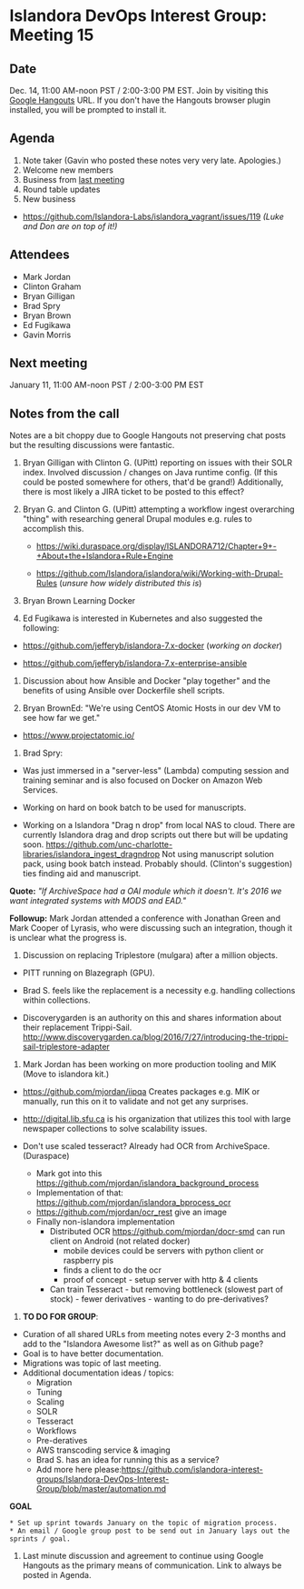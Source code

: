 # Islandora DevOps Interest Group: Meeting 15

## Date

Dec. 14, 11:00 AM-noon PST / 2:00-3:00 PM EST. Join by visiting this [Google Hangouts](https://hangouts.google.com/call/lolbuc2o2jbshdrhgenpazh2sae) URL. If you don't have the Hangouts browser plugin installed, you will be prompted to install it.

## Agenda

1. Note taker (Gavin who posted these notes very very late. Apologies.)
1. Welcome new members
1. Business from [last meeting](https://github.com/islandora-interest-groups/Islandora-DevOps-Interest-Group/blob/master/meetings/14.md)
1. Round table updates
1. New business
  * https://github.com/Islandora-Labs/islandora_vagrant/issues/119
  *(Luke and Don are on top of it!)*

## Attendees
* Mark Jordan
* Clinton Graham
* Bryan Gilligan
* Brad Spry
* Bryan Brown
* Ed Fugikawa
* Gavin Morris

## Next meeting

January 11, 11:00 AM-noon PST / 2:00-3:00 PM EST

## Notes from the call

Notes are a bit choppy due to Google Hangouts not preserving chat posts but the resulting discussions were fantastic.

1. Bryan Gilligan with Clinton G. (UPitt) reporting on issues with their SOLR index. Involved discussion / changes on Java runtime config. (If this could be posted somewhere for others, that'd be grand!) Additionally, there is most likely a JIRA ticket to be posted to this effect?

1. Bryan G. and Clinton G. (UPitt) attempting a workflow ingest overarching "thing" with researching general Drupal modules e.g. rules to accomplish this.
    * https://wiki.duraspace.org/display/ISLANDORA712/Chapter+9+-+About+the+Islandora+Rule+Engine

    * https://github.com/Islandora/islandora/wiki/Working-with-Drupal-Rules (*unsure how widely distributed this is*)

1. Bryan Brown Learning Docker

1. Ed Fugikawa is interested in Kubernetes and also suggested the following:

  * https://github.com/jefferyb/islandora-7.x-docker (*working on docker*)

  * https://github.com/jefferyb/islandora-7.x-enterprise-ansible

1. Discussion about how Ansible and Docker "play together" and the benefits of using Ansible over Dockerfile shell scripts.			

1. Bryan BrownEd: "We're using CentOS Atomic Hosts in our dev VM to see how far we get."

  * https://www.projectatomic.io/

1. Brad Spry:
  * Was just immersed in a "server-less" (Lambda) computing session and training seminar and is also focused on Docker on Amazon Web Services.

  * Working on hard on book batch to be used for manuscripts.

  * Working on a Islandora "Drag n drop" from local NAS to cloud. There are currently Islandora drag and drop scripts out there but will be updating soon. https://github.com/unc-charlotte-libraries/islandora_ingest_dragndrop
  Not using manuscript solution pack, using book batch instead. Probably should. (Clinton's suggestion) ties finding aid and manuscript.

  **Quote:** *"If ArchiveSpace had a OAI module which it doesn't. It's 2016 we want integrated systems with MODS and EAD."*

  **Followup:** Mark Jordan attended a conference with Jonathan Green and Mark Cooper of Lyrasis, who were discussing such an integration, though it is unclear what the progress is.

1. Discussion on replacing Triplestore (mulgara) after a million objects.

  * PITT running on Blazegraph (GPU).

  * Brad S. feels like the replacement is a necessity e.g. handling collections within collections.

  * Discoverygarden is an authority on this and shares information about their replacement Trippi-Sail. http://www.discoverygarden.ca/blog/2016/7/27/introducing-the-trippi-sail-triplestore-adapter

1. Mark Jordan has been working on more production tooling and MIK (Move to islandora kit.)

  * https://github.com/mjordan/iipqa Creates packages e.g. MIK or manually, run this on it to validate and not get any surprises.

  * http://digital.lib.sfu.ca is his organization that utilizes this tool with large newspaper collections to solve scalability issues.

  *	Don't use scaled tesseract? Already had OCR from ArchiveSpace. (Duraspace)
    * Mark got into this https://github.com/mjordan/islandora_background_process
    * Implementation of that: https://github.com/mjordan/islandora_bprocess_ocr
    * https://github.com/mjordan/ocr_rest give an image
    * Finally non-islandora implementation
      * Distributed OCR https://github.com/mjordan/docr-smd can run client on Android (not related docker)
    	 * mobile devices could be servers with python client or raspberry pis
    	 * finds a client to do the ocr
    	 * proof of concept - setup server with http & 4 clients
       * Can train Tesseract - but removing bottleneck (slowest part of stock) - fewer derivatives - wanting to do pre-derivatives?

1. **TO DO FOR GROUP**:

  * Curation of all shared URLs from meeting notes every 2-3 months and add to the "Islandora Awesome list?" as well as on Github page?
  * Goal is to have better documentation.
  * Migrations was topic of last meeting.
  * Additional documentation ideas / topics:
    * Migration
    * Tuning
    * Scaling
    * SOLR
    * Tesseract
    * Workflows			
    * Pre-deratives
    *	AWS transcoding service & imaging
      * Brad S. has an idea for running this as a service?
    * Add more here please:https://github.com/islandora-interest-groups/Islandora-DevOps-Interest-Group/blob/master/automation.md

  **GOAL**

    * Set up sprint towards January on the topic of migration process.
    * An email / Google group post to be send out in January lays out the sprints / goal.
1. Last minute discussion and agreement to continue using Google Hangouts as the primary means of communication. Link to always be posted in Agenda.
